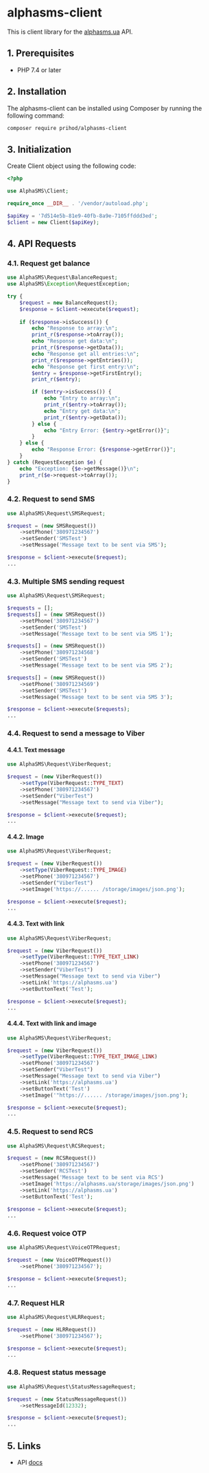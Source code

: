 # alphasms-client

This is client library for the [alphasms.ua](https://alphasms.ua/) API.

## 1. Prerequisites

* PHP 7.4 or later

## 2. Installation

The alphasms-client can be installed using Composer by running the following command:

```sh
composer require prihod/alphasms-client
```

## 3. Initialization

Create Client object using the following code:

```php
<?php

use AlphaSMS\Client;

require_once __DIR__ . '/vendor/autoload.php';

$apiKey = '7d514e5b-81e9-40fb-8a9e-7105ffddd3ed';
$client = new Client($apiKey);
```
## 4. API Requests

### 4.1. Request get balance

```php
use AlphaSMS\Request\BalanceRequest;
use AlphaSMS\Exception\RequestException;

try {
    $request = new BalanceRequest();
    $response = $client->execute($request);
    
    if ($response->isSuccess()) {
        echo "Response to array:\n";
        print_r($response->toArray());
        echo "Response get data:\n";
        print_r($response->getData());
        echo "Response get all entries:\n";
        print_r($response->getEntries());
        echo "Response get first entry:\n";
        $entry = $response->getFirstEntry();
        print_r($entry);

        if ($entry->isSuccess()) {
            echo "Entry to array:\n";
            print_r($entry->toArray());
            echo "Entry get data:\n";
            print_r($entry->getData());
        } else {
            echo "Entry Error: {$entry->getError()}";
        }
    } else {
        echo "Response Error: {$response->getError()}";
    }
} catch (RequestException $e) {
    echo "Exception: {$e->getMessage()}\n";
    print_r($e->request->toArray());
}
```
### 4.2. Request to send SMS

```php
use AlphaSMS\Request\SMSRequest;

$request = (new SMSRequest())
    ->setPhone('380971234567')
    ->setSender('SMSTest')
    ->setMessage('Message text to be sent via SMS');

$response = $client->execute($request);
...
```

### 4.3. Multiple SMS sending request

```php
use AlphaSMS\Request\SMSRequest;

$requests = [];
$requests[] = (new SMSRequest())
    ->setPhone('380971234567')
    ->setSender('SMSTest')
    ->setMessage('Message text to be sent via SMS 1');

$requests[] = (new SMSRequest())
    ->setPhone('380971234568')
    ->setSender('SMSTest')
    ->setMessage('Message text to be sent via SMS 2');

$requests[] = (new SMSRequest())
    ->setPhone('380971234569')
    ->setSender('SMSTest')
    ->setMessage('Message text to be sent via SMS 3');

$response = $client->execute($requests);
...
```
### 4.4. Request to send a message to Viber

#### 4.4.1. Text message

```php
use AlphaSMS\Request\ViberRequest;

$request = (new ViberRequest())
    ->setType(ViberRequest::TYPE_TEXT)
    ->setPhone('380971234567')
    ->setSender("ViberTest")
    ->setMessage("Message text to send via Viber");

$response = $client->execute($request);
...
```

#### 4.4.2. Image

```php
use AlphaSMS\Request\ViberRequest;

$request = (new ViberRequest())
    ->setType(ViberRequest::TYPE_IMAGE)
    ->setPhone('380971234567')
    ->setSender("ViberTest")
    ->setImage('https://...... /storage/images/json.png');

$response = $client->execute($request);
...
```
#### 4.4.3. Text with link

```php
use AlphaSMS\Request\ViberRequest;

$request = (new ViberRequest())
    ->setType(ViberRequest::TYPE_TEXT_LINK)
    ->setPhone('380971234567')
    ->setSender("ViberTest")
    ->setMessage("Message text to send via Viber")
    ->setLink('https://alphasms.ua')
    ->setButtonText('Test');

$response = $client->execute($request);
...
```

#### 4.4.4. Text with link and image

```php
use AlphaSMS\Request\ViberRequest;

$request = (new ViberRequest())
    ->setType(ViberRequest::TYPE_TEXT_IMAGE_LINK)
    ->setPhone('380971234567')
    ->setSender("ViberTest")
    ->setMessage("Message text to send via Viber")
    ->setLink('https://alphasms.ua')
    ->setButtonText('Test')
    ->setImage('"https://...... /storage/images/json.png');

$response = $client->execute($request);
...
```
### 4.5. Request to send RCS

```php
use AlphaSMS\Request\RCSRequest;

$request = (new RCSRequest())
    ->setPhone('380971234567')
    ->setSender('RCSTest')
    ->setMessage('Message text to be sent via RCS')
    ->setImage('https://alphasms.ua/storage/images/json.png')
    ->setLink('https://alphasms.ua')
    ->setButtonText('Test');
    
$response = $client->execute($request);
...
```

### 4.6. Request voice OTP

```php
use AlphaSMS\Request\VoiceOTPRequest;

$request = (new VoiceOTPRequest())
    ->setPhone('380971234567');

$response = $client->execute($request);
...
```
### 4.7. Request HLR

```php
use AlphaSMS\Request\HLRRequest;

$request = (new HLRRequest())
    ->setPhone('380971234567');

$response = $client->execute($request);
...
```

### 4.8. Request status message

```php
use AlphaSMS\Request\StatusMessageRequest;

$request = (new StatusMessageRequest())
    ->setMessageId(12332);

$response = $client->execute($request);
...
```
## 5. Links

* API [docs](https://sms-pub.s3.eu-central-1.amazonaws.com/manual/alphasms-api-json.1.6.pdf)
